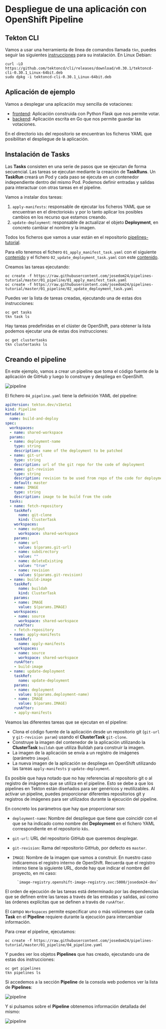 # Despliegue de una aplicación con OpenShift Pipeline

## Tekton CLI 

Vamos a usar una herramienta de línea de comandos llamada `tkn`, puedes seguir las siguientes [instrucciones](https://github.com/tektoncd/cli#installing-tkn) para su instalación. En Linux Debian:

    curl -LO https://github.com/tektoncd/cli/releases/download/v0.30.1/tektoncd-cli-0.30.1_Linux-64bit.deb
    sudo dpkg -i tektoncd-cli-0.30.1_Linux-64bit.deb

## Aplicación de ejemplo

Vamos a desplegar una aplicación muy sencilla de votaciones:

* [frontend](https://github.com/josedom24/pipelines-vote-ui): Aplicación construida con Python Flask que nos permite votar.
* [backend](https://github.com/josedom24/pipelines-vote-api): Aplicación escrita en Go que nos permite guardar las votaciones.

En el directorio `k8s` del repositorio se encuentran los ficheros YAML que posibilitan el despliegue de la aplicación.

## Instalación de Tasks

Las **Tasks** consisten en una serie de pasos que se ejecutan de forma secuencial. Las tareas se ejecutan mediante la creación de **TaskRuns**. Un **TaskRun** creará un Pod y cada paso se ejecuta en un contenedor independiente dentro del mismo Pod. Podemos definir entradas y salidas para interactuar con otras tareas en el pipeline.

Vamos a instalar dos tareas:

1. `apply-manifests`: responsable de ejecutar los ficheros YAML que se encuentran en el directorio`k8s` y por lo tanto aplicar los posibles cambios en los recurso que estamos creando.
2. `update-deployment`: responsable de actualizar el objeto **Deployment**, en concreto cambiar el nombre y la imagen.

Todos los ficheros que vamos a usar están en el repositorio [pipelines-tutorial](https://github.com/josedom24/pipelines-tutorial).

Para ello tenemos el fichero `01_apply_manifest_task.yaml` con el siguiente [contenido](https://raw.githubusercontent.com/josedom24/pipelines-tutorial/master/01_pipeline/01_apply_manifest_task.yaml) y el fichero `02_update_deployment_task.yaml` con este [contenido](https://raw.githubusercontent.com/josedom24/pipelines-tutorial/master/01_pipeline/02_update_deployment_task.yaml).

Creamos las tareas ejecutando:

    oc create -f https://raw.githubusercontent.com/josedom24/pipelines-tutorial/master/01_pipeline/01_apply_manifest_task.yaml
    oc create -f https://raw.githubusercontent.com/josedom24/pipelines-tutorial/master/01_pipeline/02_update_deployment_task.yaml

Puedes ver la lista de tareas creadas, ejecutando una de estas dos instrucciones:

    oc get tasks
    tkn task ls

Hay tareas predefinidas en el clúster de OpenShift, para obtener la lista podemos ejecutar una de estas dos instrucciones:

    oc get clustertasks
    tkn clustertasks ls

## Creando el pipeline

En este ejemplo, vamos a crear un pipeline que toma el código fuente de la aplicación de GitHub y luego lo construye y despliega en OpenShift.

![pipeline](img/pipeline-diagram.png)

El fichero `04_pipeline.yaml` tiene la definición YAML del pipeline:

```yaml
apiVersion: tekton.dev/v1beta1
kind: Pipeline
metadata:
  name: build-and-deploy
spec:
  workspaces:
  - name: shared-workspace
  params:
  - name: deployment-name
    type: string
    description: name of the deployment to be patched
  - name: git-url
    type: string
    description: url of the git repo for the code of deployment
  - name: git-revision
    type: string
    description: revision to be used from repo of the code for deployment
    default: master
  - name: IMAGE
    type: string
    description: image to be build from the code
  tasks:
  - name: fetch-repository
    taskRef:
      name: git-clone
      kind: ClusterTask
    workspaces:
    - name: output
      workspace: shared-workspace
    params:
    - name: url
      value: $(params.git-url)
    - name: subdirectory
      value: ""
    - name: deleteExisting
      value: "true"
    - name: revision
      value: $(params.git-revision)
  - name: build-image
    taskRef:
      name: buildah
      kind: ClusterTask
    params:
    - name: IMAGE
      value: $(params.IMAGE)
    workspaces:
    - name: source
      workspace: shared-workspace
    runAfter:
    - fetch-repository
  - name: apply-manifests
    taskRef:
      name: apply-manifests
    workspaces:
    - name: source
      workspace: shared-workspace
    runAfter:
    - build-image
  - name: update-deployment
    taskRef:
      name: update-deployment
    params:
    - name: deployment
      value: $(params.deployment-name)
    - name: IMAGE
      value: $(params.IMAGE)
    runAfter:
    - apply-manifests
```

Veamos las diferentes tareas que se ejecutan en el pipeline:

* Clona el código fuente de la aplicación desde un repositorio git (`git-url` y `git-revision param`) usando el **ClusterTask** `git-clone`.
* Construye la imagen del contenedor de la aplicación utilizando la **ClusterTask** `buildah` que utiliza Buildah para construir la imagen.
* La imagen de la aplicación se envía a un registro de imágenes (parámetro `image`).
* La nueva imagen de la aplicación se despliega en OpenShift utilizando las tareas `apply-manifests` y `update-deployment`.

Es posible que haya notado que no hay referencias al repositorio git o al registro de imágenes que se utiliza en el pipeline. Esto se debe a que los pipelines en Tekton están diseñados para ser genéricos y reutilizables. Al activar un pipeline, puedes proporcionar diferentes repositorios git y registros de imágenes para ser utilizados durante la ejecución del pipeline. 

En concreto los parámetros que hay que proporcionar son:

* `deployment-name`: Nombre del despliegue que tiene que coincidir con el que se ha indicado como nombre del **Deployment** en el fichero YAML correspondiente en el repositorio `k8s`.
* `git-url`: URL del repositorio GitHub que queremos desplegar.
* `git-revision`: Rama del repositorio GitHub, por defecto es `master`.
* `IMAGE`: Nombre de la imagen que vamos a construir. En nuestro caso indicaremos el registro interno de OpenShift. Recuerda que el registro interno tiene la siguiente URL, donde hay que indicar el nombre del proyecto, en mi caso: 

        `image-registry.openshift-image-registry.svc:5000/josedom24-dev`

El orden de ejecución de las tareas está determinado por las dependencias que se definen entre las tareas a través de las entradas y salidas, así como las órdenes explícitas que se definen a través de `runAfter`.

El campo `Workspaces` permite especificar uno o más volúmenes que cada **Task** en el **Pipeline** requiere durante la ejecución para intercambiar información. 

Para crear el pipeline, ejecutamos:

    oc create -f https://raw.githubusercontent.com/josedom24/pipelines-tutorial/master/01_pipeline/04_pipeline.yaml

Y puedes ver los objetos **Pipelines** que has creado, ejecutando una de estas dos instrucciones:

    oc get pipelines
    tkn pipelines ls

Si accedemos a la sección **Pipeline** de la consola web podemos ver la lista de  **Pipelines**:

![pipeline](img/pipeline1.png)

Y si pulsamos sobre el **Pipeline** obtenemos información detallada del mismo:

![pipeline](img/pipeline2.png)


